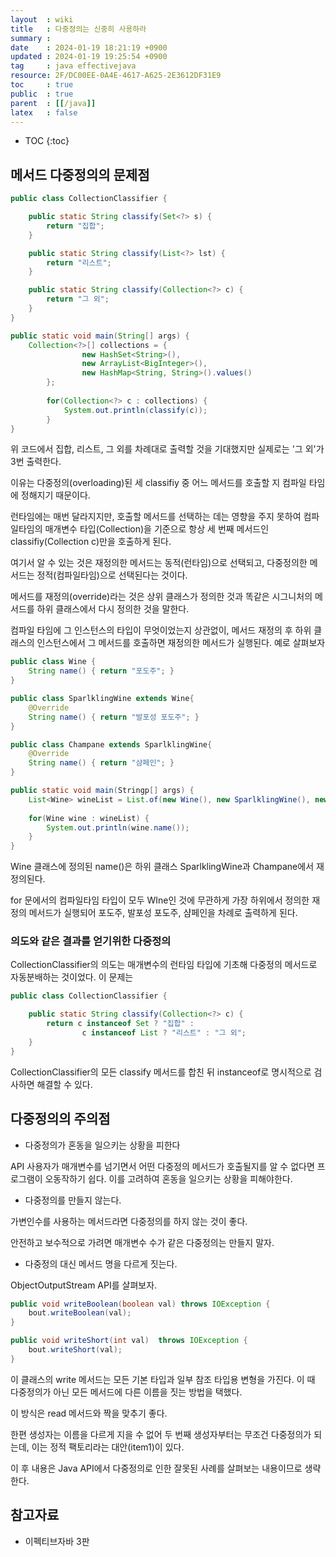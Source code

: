 ```yaml
---
layout  : wiki
title   : 다중정의는 신중히 사용하라 
summary : 
date    : 2024-01-19 18:21:19 +0900
updated : 2024-01-19 19:25:54 +0900
tag     : java effectivejava
resource: 2F/DC00EE-0A4E-4617-A625-2E3612DF31E9
toc     : true
public  : true
parent  : [[/java]]
latex   : false
---
```

* TOC
{:toc}

## 메서드 다중정의의 문제점

```java
public class CollectionClassifier {

    public static String classify(Set<?> s) {
        return "집합";
    }

    public static String classify(List<?> lst) {
        return "리스트";
    }

    public static String classify(Collection<?> c) {
        return "그 외";
    }
}

public static void main(String[] args) { 
    Collection<?>[] collections = {
                new HashSet<String>(),
                new ArrayList<BigInteger>(),
                new HashMap<String, String>().values()
        };
        
        for(Collection<?> c : collections) {
            System.out.println(classify(c));
        }
}
```

위 코드에서 집합, 리스트, 그 외를 차례대로 출력할 것을 기대했지만 실제로는 '그 외'가 3번 출력한다. 

이유는 다중정의(overloading)된 세 classifiy 중 어느 메서드를 호출할 지 컴파일 타임에 정해지기 때문이다. 

런타임에는 매번 달라지지만, 호출할 메서드를 선택하는 데는 영향을 주지 못하여 컴파일타임의 매개변수 타입(Collection<?>)을 기준으로 항상 세 번째 메서드인 classifiy(Collection<?> c)만을 호출하게 된다.

여기서 알 수 있는 것은 재정의한 메서드는 동적(런타임)으로 선택되고, 다중정의한 메서드는 정적(컴파일타임)으로 선택된다는 것이다.

메서드를 재정의(override)라는 것은 상위 클래스가 정의한 것과 똑같은 시그니처의 메서드를 하위 클래스에서 다시 정의한 것을 말한다. 

컴파일 타임에 그 인스턴스의 타입이 무엇이었는지 상관없이, 메서드 재정의 후 하위 클래스의 인스턴스에서 그 메서드를 호출하면 재정의한 메서드가 실행된다. 예로 살펴보자

```java
public class Wine {
    String name() { return "포도주"; }
}

public class SparlklingWine extends Wine{
    @Override
    String name() { return "발포성 포도주"; }
}

public class Champane extends SparlklingWine{
    @Override
    String name() { return "샴페인"; }
}

public static void main(Stringp[] args) {
    List<Wine> wineList = List.of(new Wine(), new SparlklingWine(), new Champane());
    
    for(Wine wine : wineList) {
        System.out.println(wine.name());
    }
}
```

Wine 클래스에 정의된 name()은 하위 클래스 SparlklingWine과 Champane에서 재정의된다. 

for 문에서의 컴파일타임 타입이 모두 WIne인 것에 무관하게 가장 하위에서 정의한 재정의 메서드가 실행되어 포도주, 발포성 포도주, 샴페인을 차례로 출력하게 된다.

### 의도와 같은 결과를 얻기위한 다중정의

CollectionClassifier의 의도는 매개변수의 런타임 타입에 기초해 다중정의 메서드로 자동분배하는 것이었다. 이 문제는 

```java
public class CollectionClassifier {

    public static String classify(Collection<?> c) {
        return c instanceof Set ? "집합" :
                c instanceof List ? "리스트" : "그 외";
    }
}
```

CollectionClassifier의 모든 classify 메서드를 합친 뒤 instanceof로 명시적으로 검사하면 해결할 수 있다.

## 다중정의의 주의점

- 다중정의가 혼동을 일으키는 상황을 피한다

API 사용자가 매개변수를 넘기면서 어떤 다중정의 메서드가 호출될지를 알 수 없다면 프로그램이 오동작하기 쉽다. 이를 고려하여 혼동을 일으키는 상황을 피해야한다.

- 다중정의를 만들지 않는다.

가변인수를 사용하는 메서드라면 다중정의를 하지 않는 것이 좋다.

안전하고 보수적으로 가려면 매개변수 수가 같은 다중정의는 만들지 말자.

- 다중정의 대신 메서드 명을 다르게 짓는다.

ObjectOutputStream API를 살펴보자.

```java
public void writeBoolean(boolean val) throws IOException {
    bout.writeBoolean(val);
}

public void writeShort(int val)  throws IOException {
    bout.writeShort(val);
}
```

이 클래스의 write 메서드는 모든 기본 타입과 일부 참조 타입용 변형을 가진다. 이 때 다중정의가 아닌 모든 메서드에 다른 이름을 짓는 방법을 택했다.

이 방식은 read 메서드와 짝을 맞추기 좋다.  

한편 생성자는 이름을 다르게 지을 수 없어 두 번째 생성자부터는 무조건 다중정의가 되는데, 이는 정적 팩토리라는 대안(item1)이 있다. 

이 후 내용은 Java API에서 다중정의로 인한 잘못된 사례를 살펴보는 내용이므로 생략한다.

## 참고자료

- 이펙티브자바 3판


